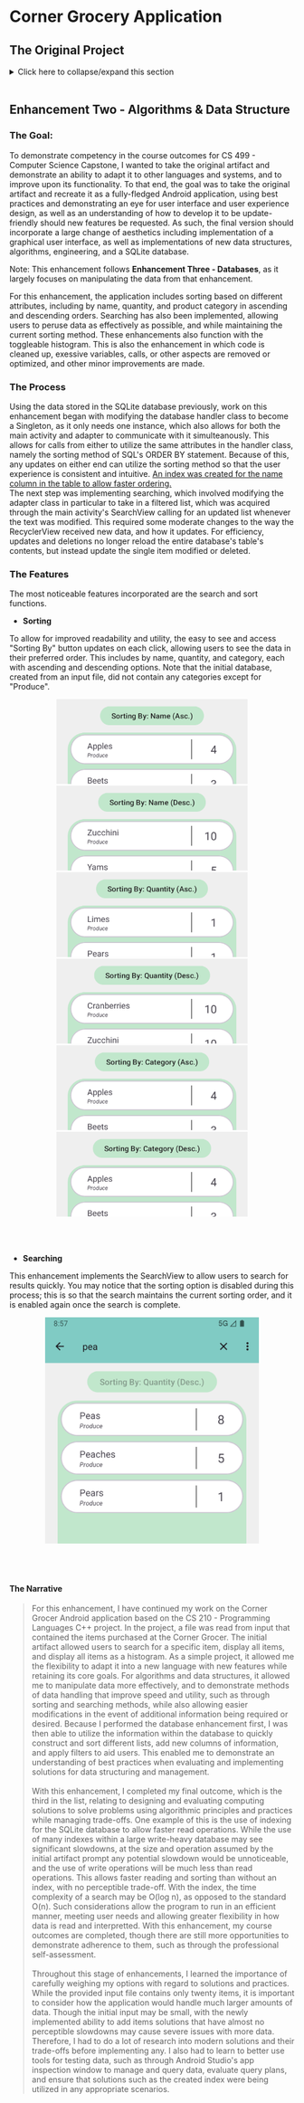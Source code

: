 # Corner Grocery Application


## The Original Project
<details>
<summary>Click here to collapse/expand this section</summary>

### The Goal:
The final project for CS 210 - Programming Languages, a course that taught basic file and class structures using languages such as C++. The premise of the final project is as follows:
>"Your task is to build an item-tracking program for the Corner Grocer, which should incorporate all of their requested functionality. The Corner Grocer needs a program that analyzes the text records they generate throughout the day. These records list items purchased in chronological order from the time the store opens to the time it closes. They are interested in rearranging their produce section and need to know how often items are purchased so they can create the most effective layout for their customers."

The file given was a basic .txt file with the item names written, separated by line, in order that they were purchased. An example is below:
```
Spinach
Radishes
Broccoli
Peas
Cranberries
Broccoli
```
From this snippet, we can see that there are two listings for Broccoli, so Broccoli should have a count of two so far. 


### The Artifact:
The artifact was a simple C++ application that ran in a terminal window. It included four options, chosen by typing a number and pressing enter: display a single item's count, display all items and their counts, display all items and their counts as a histogram, and exit.

<p align="center">
    <img src="screenshots/Artifact1.png" alt="The main menu displaying the options">
</p>

When options two and three are selected:

<p align="center">
    <img src="screenshots/Artifact2.png" alt="The display of items" height="400px">
    <img src="screenshots/Artifact3.png" alt="The histogram display" height="400px">
</p>
<br><br>

### The Code Review
Clicking on the thumbnail below will take you to the video hosted on Youtube:

<div align="center">
  
[![Code Review](https://img.youtube.com/vi/Jh8hhmw8C44/0.jpg)](https://www.youtube.com/watch?v=Jh8hhmw8C44)

</div>

</details>

<br>

## Enhancement Two - Algorithms & Data Structure

### The Goal:
To demonstrate competency in the course outcomes for CS 499 - Computer Science Capstone, I wanted to take the original artifact and demonstrate an ability to adapt it to other languages and systems, and to improve upon its functionality. To that end, the goal was to take the original artifact and recreate it as a fully-fledged Android application, using best practices and demonstrating an eye for user interface and user experience design, as well as an understanding of how to develop it to be update-friendly should new features be requested. As such, the final version should incorporate a large change of aesthetics including implementation of a graphical user interface, as well as implementations of new data structures, algorithms, engineering, and a SQLite database.


Note: This enhancement follows **Enhancement Three - Databases**, as it largely focuses on manipulating the data from that enhancement.

For this enhancement, the application includes sorting based on different attributes, including by name, quantity, and product category in ascending and descending orders. Searching has also been implemented, allowing users to peruse data as effectively as possible, and while maintaining the current sorting method. These enhancements also function with the toggleable histogram. This is also the enhancement in which code is cleaned up, exessive variables, calls, or other aspects are removed or optimized, and other minor improvements are made.

### The Process
Using the data stored in the SQLite database previously, work on this enhancement began with modifying the database handler class to become a Singleton, as it only needs one instance, which also allows for both the main activity and adapter to communicate with it simulteanously. This allows for calls from either to utilize the same attributes in the handler class, namely the sorting method of SQL's ORDER BY statement. Because of this, any updates on either end can utilize the sorting method so that the user experience is consistent and intuitive. <a href="screenshots/cropped/IndexUsage.png">An index was created for the name column in the table to allow faster ordering.</a><br>
The next step was implementing searching, which involved modifying the adapter class in particular to take in a filtered list, which was acquired through the main activity's SearchView calling for an updated list whenever the text was modified. This required some moderate changes to the way the RecyclerView received new data, and how it updates. For efficiency, updates and deletions no longer reload the entire database's table's contents, but instead update the single item modified or deleted. 

### The Features
The most noticeable features incorporated are the search and sort functions.

- **Sorting**

To allow for improved readability and utility, the easy to see and access "Sorting By" button updates on each click, allowing users to see the data in their preferred order. This includes by name, quantity, and category, each with ascending and descending options. Note that the initial database, created from an input file, did not contain any categories except for "Produce". 
<p align="center">
    <img src="screenshots/cropped/Sort1.png" height="150px" alt="The sort button demonstrating ordering by ascending names.">
    <img src="screenshots/cropped/Sort2.png" height="150px" alt="The sort button demonstrating ordering by descending names.">
    <img src="screenshots/cropped/Sort3.png" height="150px" alt="The sort button demonstrating ordering by ascending quantity.">
    <img src="screenshots/cropped/Sort4.png" height="150px" alt="The sort button demonstrating ordering by descending quantity.">
    <img src="screenshots/cropped/Sort5.png" height="150px" alt="The sort button demonstrating ordering by ascending categories.">
    <img src="screenshots/cropped/Sort6.png" height="150px" alt="The sort button demonstrating ordering by descending categories.">
</p>
<br><br>

- **Searching**

This enhancement implements the SearchView to allow users to search for results quickly. You may notice that the sorting option is disabled during this process; this is so that the search maintains the current sorting order, and it is enabled again once the search is complete.
<p align="center">
    <img src="screenshots/cropped/SearchResults.png" height="400px" alt="The search function returning valid results.">
</p>
<br><br>

#### The Narrative

>For this enhancement, I have continued my work on the Corner Grocer Android application based on the CS 210 - Programming Languages C++ project. In the project, a file was read from input that contained the items purchased at the Corner Grocer. The initial artifact allowed users to search for a specific item, display all items, and display all items as a histogram. As a simple project, it allowed me the flexibility to adapt it into a new language with new features while retaining its core goals. For algorithms and data structures, it allowed me to manipulate data more effectively, and to demonstrate methods of data handling that improve speed and utility, such as through sorting and searching methods, while also allowing easier modifications in the event of additional information being required or desired. Because I performed the database enhancement first, I was then able to utilize the information within the database to quickly construct and sort different lists, add new columns of information, and apply filters to aid users. This enabled me to demonstrate an understanding of best practices when evaluating and implementing solutions for data structuring and management.<br><br>
With this enhancement, I completed my final outcome, which is the third in the list, relating to designing and evaluating computing solutions to solve problems using algorithmic principles and practices while managing trade-offs. One example of this is the use of indexing for the SQLite database to allow faster read operations. While the use of many indexes within a large write-heavy database may see significant slowdowns, at the size and operation assumed by the initial artifact prompt any potential slowdown would be unnoticeable, and the use of write operations will be much less than read operations. This allows faster reading and sorting than without an index, with no perceptible trade-off. With the index, the time complexity of a search may be O(log n), as opposed to the standard O(n). Such considerations allow the program to run in an efficient manner, meeting user needs and allowing greater flexibility in how data is read and interpretted. With this enhancement, my course outcomes are completed, though there are still more opportunities to demonstrate adherence to them, such as through the professional self-assessment.<br><br>
Throughout this stage of enhancements, I learned the importance of carefully weighing my options with regard to solutions and practices. While the provided input file contains only twenty items, it is important to consider how the application would handle much larger amounts of data. Though the initial input may be small, with the newly implemented ability to add items solutions that have almost no perceptible slowdowns may cause severe issues with more data. Therefore, I had to do a lot of research into modern solutions and their trade-offs before implementing any. I also had to learn to better use tools for testing data, such as through Android Studio's app inspection window to manage and query data, evaluate query plans, and ensure that solutions such as the created index were being utilized in any appropriate scenarios. 


